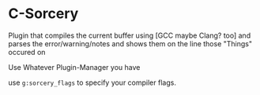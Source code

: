 # C-Sorcery

Plugin that compiles the current buffer using [GCC maybe Clang? too] and parses the error/warning/notes
and shows them on the line those "Things" occured on

Use Whatever Plugin-Manager you have

use `g:sorcery_flags` to specify your compiler flags.


